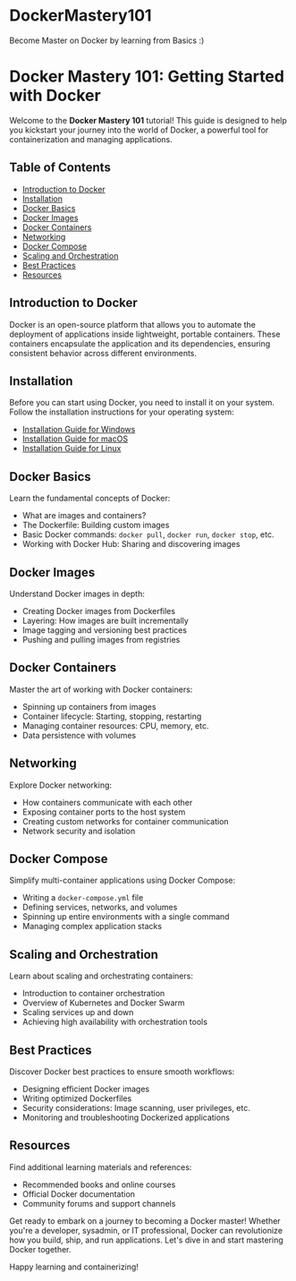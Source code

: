 # DockerMastery101
Become Master on Docker by learning from Basics :)

# Docker Mastery 101: Getting Started with Docker

Welcome to the **Docker Mastery 101** tutorial! This guide is designed to help you kickstart your journey into the world of Docker, a powerful tool for containerization and managing applications.

## Table of Contents

- [Introduction to Docker](#introduction-to-docker)
- [Installation](#installation)
- [Docker Basics](#docker-basics)
- [Docker Images](#docker-images)
- [Docker Containers](#docker-containers)
- [Networking](#networking)
- [Docker Compose](#docker-compose)
- [Scaling and Orchestration](#scaling-and-orchestration)
- [Best Practices](#best-practices)
- [Resources](#resources)

## Introduction to Docker

Docker is an open-source platform that allows you to automate the deployment of applications inside lightweight, portable containers. These containers encapsulate the application and its dependencies, ensuring consistent behavior across different environments.

## Installation

Before you can start using Docker, you need to install it on your system. Follow the installation instructions for your operating system:
- [Installation Guide for Windows](https://docs.docker.com/desktop/install/windows-install/)
- [Installation Guide for macOS](https://docs.docker.com/desktop/install/mac-install/)
- [Installation Guide for Linux](https://docs.docker.com/desktop/install/linux-install/)

## Docker Basics

Learn the fundamental concepts of Docker:
- What are images and containers?
- The Dockerfile: Building custom images
- Basic Docker commands: `docker pull`, `docker run`, `docker stop`, etc.
- Working with Docker Hub: Sharing and discovering images

## Docker Images

Understand Docker images in depth:
- Creating Docker images from Dockerfiles
- Layering: How images are built incrementally
- Image tagging and versioning best practices
- Pushing and pulling images from registries

## Docker Containers

Master the art of working with Docker containers:
- Spinning up containers from images
- Container lifecycle: Starting, stopping, restarting
- Managing container resources: CPU, memory, etc.
- Data persistence with volumes

## Networking

Explore Docker networking:
- How containers communicate with each other
- Exposing container ports to the host system
- Creating custom networks for container communication
- Network security and isolation

## Docker Compose

Simplify multi-container applications using Docker Compose:
- Writing a `docker-compose.yml` file
- Defining services, networks, and volumes
- Spinning up entire environments with a single command
- Managing complex application stacks

## Scaling and Orchestration

Learn about scaling and orchestrating containers:
- Introduction to container orchestration
- Overview of Kubernetes and Docker Swarm
- Scaling services up and down
- Achieving high availability with orchestration tools

## Best Practices

Discover Docker best practices to ensure smooth workflows:
- Designing efficient Docker images
- Writing optimized Dockerfiles
- Security considerations: Image scanning, user privileges, etc.
- Monitoring and troubleshooting Dockerized applications

## Resources

Find additional learning materials and references:
- Recommended books and online courses
- Official Docker documentation
- Community forums and support channels

Get ready to embark on a journey to becoming a Docker master! Whether you're a developer, sysadmin, or IT professional, Docker can revolutionize how you build, ship, and run applications. Let's dive in and start mastering Docker together.

Happy learning and containerizing!
